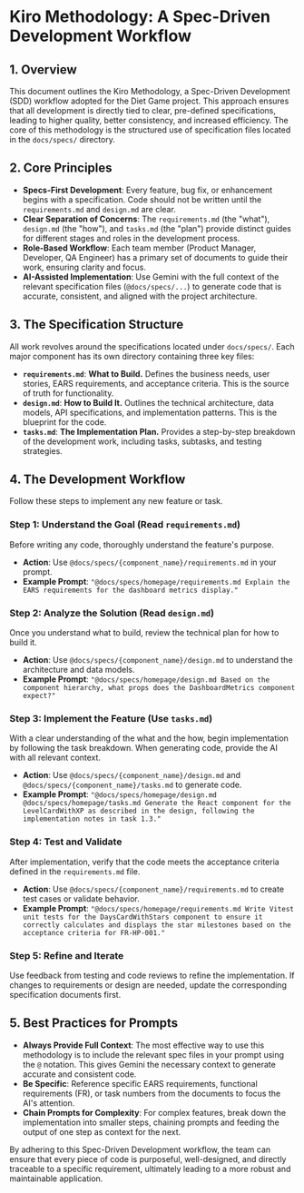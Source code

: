 # Kiro Methodology: A Spec-Driven Development Workflow

## 1. Overview

This document outlines the Kiro Methodology, a Spec-Driven Development (SDD) workflow adopted for the Diet Game project. This approach ensures that all development is directly tied to clear, pre-defined specifications, leading to higher quality, better consistency, and increased efficiency. The core of this methodology is the structured use of specification files located in the `docs/specs/` directory.

## 2. Core Principles

- **Specs-First Development**: Every feature, bug fix, or enhancement begins with a specification. Code should not be written until the `requirements.md` and `design.md` are clear.
- **Clear Separation of Concerns**: The `requirements.md` (the "what"), `design.md` (the "how"), and `tasks.md` (the "plan") provide distinct guides for different stages and roles in the development process.
- **Role-Based Workflow**: Each team member (Product Manager, Developer, QA Engineer) has a primary set of documents to guide their work, ensuring clarity and focus.
- **AI-Assisted Implementation**: Use Gemini with the full context of the relevant specification files (`@docs/specs/...`) to generate code that is accurate, consistent, and aligned with the project architecture.

## 3. The Specification Structure

All work revolves around the specifications located under `docs/specs/`. Each major component has its own directory containing three key files:

-   **`requirements.md`**: **What to Build.** Defines the business needs, user stories, EARS requirements, and acceptance criteria. This is the source of truth for functionality.
-   **`design.md`**: **How to Build It.** Outlines the technical architecture, data models, API specifications, and implementation patterns. This is the blueprint for the code.
-   **`tasks.md`**: **The Implementation Plan.** Provides a step-by-step breakdown of the development work, including tasks, subtasks, and testing strategies.

## 4. The Development Workflow

Follow these steps to implement any new feature or task.

### Step 1: Understand the Goal (Read `requirements.md`)

Before writing any code, thoroughly understand the feature's purpose.

-   **Action**: Use `@docs/specs/{component_name}/requirements.md` in your prompt.
-   **Example Prompt**: `"@docs/specs/homepage/requirements.md Explain the EARS requirements for the dashboard metrics display."`

### Step 2: Analyze the Solution (Read `design.md`)

Once you understand what to build, review the technical plan for how to build it.

-   **Action**: Use `@docs/specs/{component_name}/design.md` to understand the architecture and data models.
-   **Example Prompt**: `"@docs/specs/homepage/design.md Based on the component hierarchy, what props does the DashboardMetrics component expect?"`

### Step 3: Implement the Feature (Use `tasks.md`)

With a clear understanding of the what and the how, begin implementation by following the task breakdown. When generating code, provide the AI with all relevant context.

-   **Action**: Use `@docs/specs/{component_name}/design.md` and `@docs/specs/{component_name}/tasks.md` to generate code.
-   **Example Prompt**: `"@docs/specs/homepage/design.md @docs/specs/homepage/tasks.md Generate the React component for the LevelCardWithXP as described in the design, following the implementation notes in task 1.3."`

### Step 4: Test and Validate

After implementation, verify that the code meets the acceptance criteria defined in the `requirements.md` file.

-   **Action**: Use `@docs/specs/{component_name}/requirements.md` to create test cases or validate behavior.
-   **Example Prompt**: `"@docs/specs/homepage/requirements.md Write Vitest unit tests for the DaysCardWithStars component to ensure it correctly calculates and displays the star milestones based on the acceptance criteria for FR-HP-001."`

### Step 5: Refine and Iterate

Use feedback from testing and code reviews to refine the implementation. If changes to requirements or design are needed, update the corresponding specification documents first.

## 5. Best Practices for Prompts

-   **Always Provide Full Context**: The most effective way to use this methodology is to include the relevant spec files in your prompt using the `@` notation. This gives Gemini the necessary context to generate accurate and consistent code.
-   **Be Specific**: Reference specific EARS requirements, functional requirements (FR), or task numbers from the documents to focus the AI's attention.
-   **Chain Prompts for Complexity**: For complex features, break down the implementation into smaller steps, chaining prompts and feeding the output of one step as context for the next.

By adhering to this Spec-Driven Development workflow, the team can ensure that every piece of code is purposeful, well-designed, and directly traceable to a specific requirement, ultimately leading to a more robust and maintainable application.